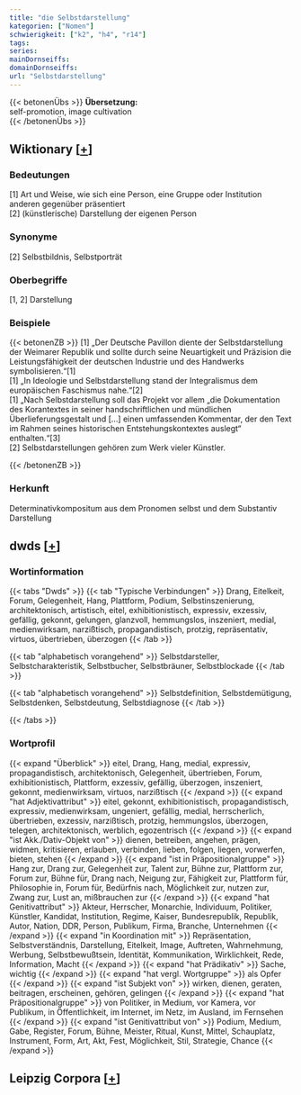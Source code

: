 ```yaml
---
title: "die Selbstdarstellung"
kategorien: ["Nomen"]
schwierigkeit: ["k2", "h4", "r14"]
tags:
series:
mainDornseiffs:
domainDornseiffs:
url: "Selbstdarstellung"
---
```


{{< betonenÜbs >}}
**Übersetzung:**  
self-promotion, image cultivation  
{{< /betonenÜbs >}}

## Wiktionary [[+](https://de.wiktionary.org/wiki/Selbstdarstellung)]

### Bedeutungen
[1] Art und Weise, wie sich eine Person, eine Gruppe oder Institution anderen gegenüber präsentiert  
[2] (künstlerische) Darstellung der eigenen Person  

### Synonyme
[2] Selbstbildnis, Selbstporträt  

### Oberbegriffe
[1, 2] Darstellung  

### Beispiele
{{< betonenZB >}}
[1] „Der Deutsche Pavillon diente der Selbstdarstellung der Weimarer Republik und sollte durch seine Neuartigkeit und Präzision die Leistungsfähigkeit der deutschen Industrie und des Handwerks symbolisieren.“[1]  
[1] „In Ideologie und Selbstdarstellung stand der Integralismus dem europäischen Faschismus nahe.“[2]  
[1] „Nach Selbstdarstellung soll das Projekt vor allem „die Dokumentation des Korantextes in seiner handschriftlichen und mündlichen Überlieferungsgestalt und […] einen umfassenden Kommentar, der den Text im Rahmen seines historischen Entstehungskontextes auslegt“ enthalten.“[3]  
[2] Selbstdarstellungen gehören zum Werk vieler Künstler.  

{{< /betonenZB >}}
### Herkunft
Determinativkompositum aus dem Pronomen selbst und dem Substantiv Darstellung  



## dwds [[+](https://www.dwds.de/wb/Selbstdarstellung)]

### Wortinformation
{{< tabs "Dwds" >}}
{{< tab "Typische Verbindungen" >}}
Drang, Eitelkeit, Forum, Gelegenheit, Hang, Plattform, Podium, Selbstinszenierung, architektonisch, artistisch, eitel, exhibitionistisch, expressiv, exzessiv, gefällig, gekonnt, gelungen, glanzvoll, hemmungslos, inszeniert, medial, medienwirksam, narzißtisch, propagandistisch, protzig, repräsentativ, virtuos, übertrieben, überzogen
{{< /tab >}}

{{< tab "alphabetisch vorangehend" >}}
Selbstdarsteller, Selbstcharakteristik, Selbstbucher, Selbstbräuner, Selbstblockade
{{< /tab >}}

{{< tab "alphabetisch vorangehend" >}}
Selbstdefinition, Selbstdemütigung, Selbstdenken, Selbstdeutung, Selbstdiagnose
{{< /tab >}}

{{< /tabs >}}

### Wortprofil
{{< expand "Überblick" >}} eitel, Drang, Hang, medial, expressiv, propagandistisch, architektonisch, Gelegenheit, übertrieben, Forum, exhibitionistisch, Plattform, exzessiv, gefällig, überzogen, inszeniert, gekonnt, medienwirksam, virtuos, narzißtisch {{< /expand >}}
{{< expand "hat Adjektivattribut" >}} eitel, gekonnt, exhibitionistisch, propagandistisch, expressiv, medienwirksam, ungeniert, gefällig, medial, herrscherlich, übertrieben, exzessiv, narzißtisch, protzig, hemmungslos, überzogen, telegen, architektonisch, werblich, egozentrisch {{< /expand >}}
{{< expand "ist Akk./Dativ-Objekt von" >}} dienen, betreiben, angehen, prägen, widmen, kritisieren, erlauben, verbinden, lieben, folgen, liegen, vorwerfen, bieten, stehen {{< /expand >}}
{{< expand "ist in Präpositionalgruppe" >}} Hang zur, Drang zur, Gelegenheit zur, Talent zur, Bühne zur, Plattform zur, Forum zur, Bühne für, Drang nach, Neigung zur, Fähigkeit zur, Plattform für, Philosophie in, Forum für, Bedürfnis nach, Möglichkeit zur, nutzen zur, Zwang zur, Lust an, mißbrauchen zur {{< /expand >}}
{{< expand "hat Genitivattribut" >}} Akteur, Herrscher, Monarchie, Individuum, Politiker, Künstler, Kandidat, Institution, Regime, Kaiser, Bundesrepublik, Republik, Autor, Nation, DDR, Person, Publikum, Firma, Branche, Unternehmen {{< /expand >}}
{{< expand "in Koordination mit" >}} Repräsentation, Selbstverständnis, Darstellung, Eitelkeit, Image, Auftreten, Wahrnehmung, Werbung, Selbstbewußtsein, Identität, Kommunikation, Wirklichkeit, Rede, Information, Macht {{< /expand >}}
{{< expand "hat Prädikativ" >}} Sache, wichtig {{< /expand >}}
{{< expand "hat vergl. Wortgruppe" >}} als Opfer {{< /expand >}}
{{< expand "ist Subjekt von" >}} wirken, dienen, geraten, beitragen, erscheinen, gehören, gelingen {{< /expand >}}
{{< expand "hat Präpositionalgruppe" >}} von Politiker, in Medium, vor Kamera, vor Publikum, in Öffentlichkeit, im Internet, im Netz, im Ausland, im Fernsehen {{< /expand >}}
{{< expand "ist Genitivattribut von" >}} Podium, Medium, Gabe, Register, Forum, Bühne, Meister, Ritual, Kunst, Mittel, Schauplatz, Instrument, Form, Art, Akt, Fest, Möglichkeit, Stil, Strategie, Chance {{< /expand >}}

## Leipzig Corpora [[+](https://corpora.uni-leipzig.de/en/res?word=Selbstdarstellung&corpusId=deu_newscrawl-public_2018)]

